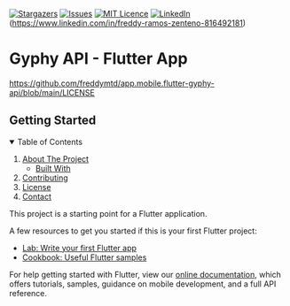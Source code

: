 [![Stargazers][stars-shield]][stars-url]
[![Issues][issues-shield]][issues-url]
[![MIT Licence][license-shield]][license-url]
[![LinkedIn][linkedin-shield]][linkedin-url](https://www.linkedin.com/in/freddy-ramos-zenteno-816492181)

# Gyphy API - Flutter App


https://github.com/freddymtd/app.mobile.flutter-gyphy-api/blob/main/LICENSE
## Getting Started

<details open="open">
  <summary>Table of Contents</summary>
  <ol>
    <li>
      <a href="#about-the-project">About The Project</a>
      <ul>
        <li><a href="#built-with">Built With</a></li>
      </ul>
    </li>
    <li><a href="#contributing">Contributing</a></li>
    <li><a href="#license">License</a></li>
    <li><a href="#contact">Contact</a></li>
  </ol>
</details>

This project is a starting point for a Flutter application.

A few resources to get you started if this is your first Flutter project:

- [Lab: Write your first Flutter app](https://flutter.dev/docs/get-started/codelab)
- [Cookbook: Useful Flutter samples](https://flutter.dev/docs/cookbook)

For help getting started with Flutter, view our
[online documentation](https://flutter.dev/docs), which offers tutorials,
samples, guidance on mobile development, and a full API reference.



   <!-- MARKDOWN LINKS & IMAGES -->
<!-- https://www.markdownguide.org/basic-syntax/#reference-style-links -->
[stars-shield]: https://img.shields.io/github/stars/othneildrew/Best-README-Template.svg?style=for-the-badge
[stars-url]: https://github.com/freddymtd/app.mobile.flutter-gyphy-api/stargazers
[issues-shield]: https://img.shields.io/github/issues/othneildrew/Best-README-Template.svg?style=for-the-badge
[issues-url]: https://github.com/freddymtd/app.mobile.flutter-gyphy-api/issues
[license-shield]: https://img.shields.io/github/license/othneildrew/Best-README-Template.svg?style=for-the-badge
[license-url]: https://github.com/freddymtd/app.mobile.flutter-gyphy-api/blob/main/LICENSE
[linkedin-shield]: https://img.shields.io/badge/-LinkedIn-black.svg?style=for-the-badge&logo=linkedin&colorB=555
[linkedin-url]: https://www.linkedin.com/in/freddy-ramos-zenteno-816492181
